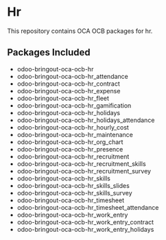 # Hr

This repository contains OCA OCB packages for hr.

## Packages Included

- odoo-bringout-oca-ocb-hr
- odoo-bringout-oca-ocb-hr_attendance
- odoo-bringout-oca-ocb-hr_contract
- odoo-bringout-oca-ocb-hr_expense
- odoo-bringout-oca-ocb-hr_fleet
- odoo-bringout-oca-ocb-hr_gamification
- odoo-bringout-oca-ocb-hr_holidays
- odoo-bringout-oca-ocb-hr_holidays_attendance
- odoo-bringout-oca-ocb-hr_hourly_cost
- odoo-bringout-oca-ocb-hr_maintenance
- odoo-bringout-oca-ocb-hr_org_chart
- odoo-bringout-oca-ocb-hr_presence
- odoo-bringout-oca-ocb-hr_recruitment
- odoo-bringout-oca-ocb-hr_recruitment_skills
- odoo-bringout-oca-ocb-hr_recruitment_survey
- odoo-bringout-oca-ocb-hr_skills
- odoo-bringout-oca-ocb-hr_skills_slides
- odoo-bringout-oca-ocb-hr_skills_survey
- odoo-bringout-oca-ocb-hr_timesheet
- odoo-bringout-oca-ocb-hr_timesheet_attendance
- odoo-bringout-oca-ocb-hr_work_entry
- odoo-bringout-oca-ocb-hr_work_entry_contract
- odoo-bringout-oca-ocb-hr_work_entry_holidays
